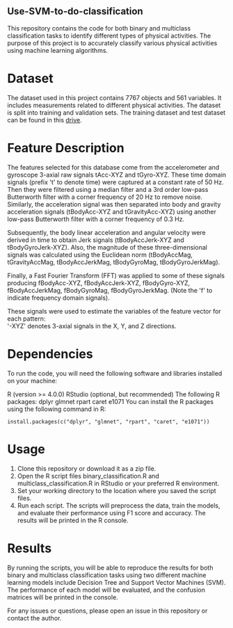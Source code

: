 ## Use-SVM-to-do-classification

This repository contains the code for both binary and multiclass classification tasks to identify different types of physical activities. The purpose of this project is to accurately classify various physical activities using machine learning algorithms.

# Dataset
The dataset used in this project contains 7767 objects and 561 variables. It includes measurements related to different physical activities. The dataset is split into training and validation sets. The training dataset and test dataset can be found in this [drive](https://drive.google.com/drive/folders/1NBUROBkh3eh2GDQVpcFFmYvjJEM6w-ig?usp=share_link).

# Feature Description 
The features selected for this database come from the accelerometer and gyroscope 3-axial raw signals tAcc-XYZ and tGyro-XYZ. These time domain signals (prefix 't' to denote time) were captured at a constant rate of 50 Hz. Then they were filtered using a median filter and a 3rd order low-pass Butterworth filter with a corner frequency of 20 Hz to remove noise. Similarly, the acceleration signal was then separated into body and gravity acceleration signals (tBodyAcc-XYZ and tGravityAcc-XYZ) using another low-pass Butterworth filter with a corner frequency of 0.3 Hz. 

Subsequently, the body linear acceleration and angular velocity were derived in time to obtain Jerk signals (tBodyAccJerk-XYZ and tBodyGyroJerk-XYZ). Also, the magnitude of these three-dimensional signals was calculated using the Euclidean norm (tBodyAccMag, tGravityAccMag, tBodyAccJerkMag, tBodyGyroMag, tBodyGyroJerkMag). 

Finally, a Fast Fourier Transform (FFT) was applied to some of these signals producing fBodyAcc-XYZ, fBodyAccJerk-XYZ, fBodyGyro-XYZ, fBodyAccJerkMag, fBodyGyroMag, fBodyGyroJerkMag. (Note the 'f' to indicate frequency domain signals). 

These signals were used to estimate the variables of the feature vector for each pattern:  
'-XYZ' denotes 3-axial signals in the X, Y, and Z directions.

# Dependencies
To run the code, you will need the following software and libraries installed on your machine:

R (version >= 4.0.0)
RStudio (optional, but recommended)
The following R packages:
dplyr
glmnet
rpart
caret
e1071
You can install the R packages using the following command in R:

```{r}
install.packages(c("dplyr", "glmnet", "rpart", "caret", "e1071"))
```

# Usage
1. Clone this repository or download it as a zip file.
2. Open the R script files binary_classification.R and multiclass_classification.R in RStudio or your preferred R environment.
3. Set your working directory to the location where you saved the script files.
4. Run each script. The scripts will preprocess the data, train the models, and evaluate their performance using F1 score and accuracy. The results will be printed in the R console.

# Results
By running the scripts, you will be able to reproduce the results for both binary and multiclass classification tasks using two different machine learning models include Decision Tree and Support Vector Machines (SVM). The performance of each model will be evaluated, and the confusion matrices will be printed in the console.

For any issues or questions, please open an issue in this repository or contact the author.
